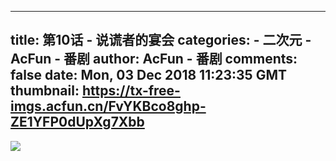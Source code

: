 
---
title: 第10话 - 说谎者的宴会
categories: 
    - 二次元
    - AcFun - 番剧
author: AcFun - 番剧
comments: false
date: Mon, 03 Dec 2018 11:23:35 GMT
thumbnail: https://tx-free-imgs.acfun.cn/FvYKBco8ghp-ZE1YFP0dUpXg7Xbb
---

<div>   
<img src="https://tx-free-imgs.acfun.cn/FvYKBco8ghp-ZE1YFP0dUpXg7Xbb" referrerpolicy="no-referrer">  
</div>
            